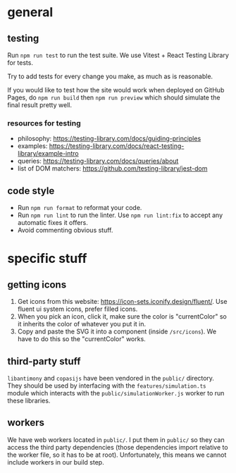 # general

## testing

Run `npm run test` to run the test suite. We use Vitest + React Testing Library for tests.

Try to add tests for every change you make, as much as is reasonable.

If you would like to test how the site would work when deployed on GitHub Pages, do `npm run build` then `npm run preview` which should simulate the final result pretty well.

### resources for testing

- philosophy: https://testing-library.com/docs/guiding-principles
- examples: https://testing-library.com/docs/react-testing-library/example-intro
- queries: https://testing-library.com/docs/queries/about
- list of DOM matchers: https://github.com/testing-library/jest-dom

## code style

- Run `npm run format` to reformat your code.
- Run `npm run lint` to run the linter. Use `npm run lint:fix` to accept any automatic fixes it offers.
- Avoid commenting obvious stuff.

# specific stuff

## getting icons

1.  Get icons from this website: https://icon-sets.iconify.design/fluent/.
    Use fluent ui system icons, prefer filled icons.
2.  When you pick an icon, click it, make sure the color is "currentColor" so it inherits the color of whatever you put it in.
3.  Copy and paste the SVG it into a component (inside `/src/icons`). We have to do this so the "currentColor" works.

## third-party stuff

`libantimony` and `copasijs` have been vendored in the `public/` directory.
They should be used by interfacing with the `features/simulation.ts` module which interacts with the `public/simulationWorker.js` worker to run these libraries.

## workers

We have web workers located in `public/`. I put them in `public/` so they can access the third party dependencies (those dependencies
import relative to the worker file, so it has to be at root). Unfortunately, this means we cannot include workers in our
build step.
